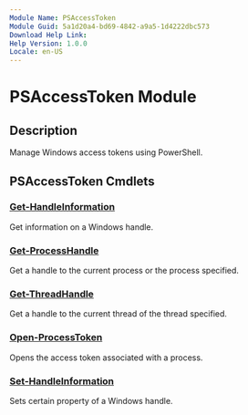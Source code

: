 ```yaml
---
Module Name: PSAccessToken
Module Guid: 5a1d20a4-bd69-4842-a9a5-1d4222dbc573
Download Help Link: 
Help Version: 1.0.0
Locale: en-US
---
```


# PSAccessToken Module
## Description
Manage Windows access tokens using PowerShell.

## PSAccessToken Cmdlets
### [Get-HandleInformation](Get-HandleInformation.md)
Get information on a Windows handle.

### [Get-ProcessHandle](Get-ProcessHandle.md)
Get a handle to the current process or the process specified.

### [Get-ThreadHandle](Get-ThreadHandle.md)
Get a handle to the current thread of the thread specified.

### [Open-ProcessToken](Open-ProcessToken.md)
Opens the access token associated with a process.

### [Set-HandleInformation](Set-HandleInformation.md)
Sets certain property of a Windows handle.

